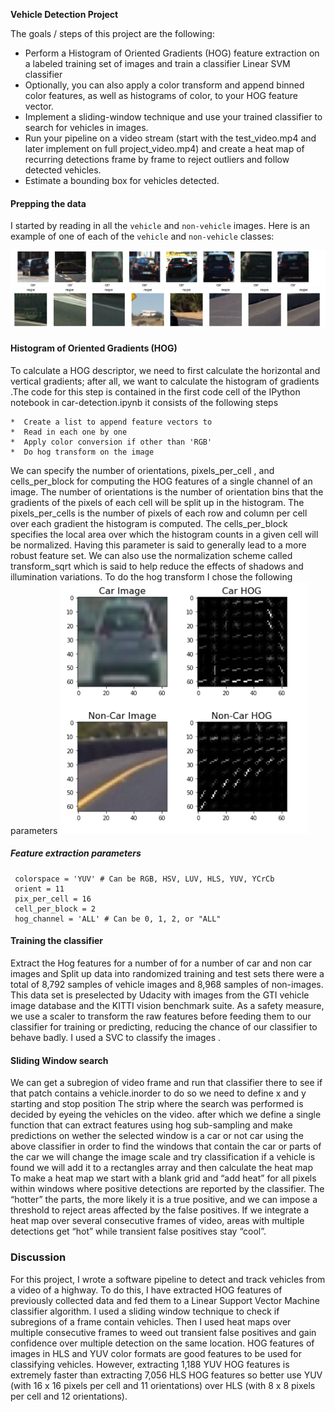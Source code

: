 
**Vehicle Detection Project**

The goals / steps of this project are the following:

* Perform a Histogram of Oriented Gradients (HOG) feature extraction on a labeled training set of images and train a classifier Linear SVM classifier
* Optionally, you can also apply a color transform and append binned color features, as well as histograms of color, to your HOG feature vector. 
* Implement a sliding-window technique and use your trained classifier to search for vehicles in images.
* Run your pipeline on a video stream (start with the test_video.mp4 and later implement on full project_video.mp4) and create a heat map of recurring detections frame by frame to reject outliers and follow detected vehicles.
* Estimate a bounding box for vehicles detected.

#### Prepping the data
I started by reading in all the `vehicle` and `non-vehicle` images.  Here is an example of one of each of the `vehicle` and `non-vehicle` classes:

![png](./output_images/cars.png)
![png](./output_images/notcars.png)
#### Histogram of Oriented Gradients (HOG)

To calculate a HOG descriptor, we need to first calculate the horizontal and vertical gradients; after all, we want to calculate the histogram of gradients .The code for this step is contained in the first code cell of the IPython notebook  in car-detection.ipynb  it consists of the following steps 

    *  Create a list to append feature vectors to
    *  Read in each one by one
    *  Apply color conversion if other than 'RGB'
    *  Do hog transform on the image 
 
We can specify the number of orientations, pixels_per_cell , and cells_per_block for computing the HOG features of a single channel of an image. The number of orientations is the number of orientation bins that the gradients of the pixels of each cell will be split up in the histogram. The pixels_per_cells is the number of pixels of each row and column per cell over each gradient the histogram is computed. The cells_per_block specifies the local area over which the histogram counts in a given cell will be normalized. Having this parameter is said to generally lead to a more robust feature set. We can also use the normalization scheme called transform_sqrt which is said to help reduce the effects of shadows and illumination variations. To do the hog transform I chose the following parameters
![png](./output_images/hogtransform.png)
##### Feature extraction parameters
     colorspace = 'YUV' # Can be RGB, HSV, LUV, HLS, YUV, YCrCb
     orient = 11
     pix_per_cell = 16
     cell_per_block = 2
     hog_channel = 'ALL' # Can be 0, 1, 2, or "ALL"
     
#### Training the classifier 
Extract the  Hog features for a number of for a number of car and non car images and Split up data into randomized training and test sets there were a  total of 8,792 samples of vehicle images and 8,968 samples of non-images. This data set is preselected by Udacity with images from the GTI vehicle image database and the KITTI vision benchmark suite. As a safety measure, we use a scaler to transform the raw features before feeding them to our classifier for training or predicting, reducing the chance of our classifier to behave badly. I used a SVC to classify the images .

#### Sliding Window search 
We can get a subregion of video frame and run that classifier there to see if that patch contains a vehicle.inorder to do so we need to define x and y starting and stop position The strip where the search was performed is decided by eyeing the vehicles on the video. after which we define a single function that can extract features using hog sub-sampling and make  predictions on  wether the selected window is a car or not car using the above classifier in order to find the windows that contain the car or parts of the car we will change the image scale and try classification if a vehicle is found we will add it to a rectangles array and then calculate the heat map  To make a heat map we start with a blank grid and “add heat” for all pixels within windows where positive detections are reported by the classifier. The “hotter” the parts, the more likely it is a true positive, and we can impose a threshold to reject areas affected by the false positives. If we integrate a heat map over several consecutive frames of video, areas with multiple detections get “hot” while transient false positives stay “cool”.
### Discussion
For this project, I wrote a software pipeline to detect and track vehicles from a video of a highway. To do this, I have extracted HOG features of previously collected data and fed them to a Linear Support Vector Machine classifier algorithm. I used a sliding window technique to check if subregions of a frame contain vehicles. Then I used heat maps over multiple consecutive frames to weed out transient false positives and gain confidence over multiple detection on the same location.
HOG features of images in HLS and YUV color formats are good features to be used for classifying vehicles. However, extracting 1,188 YUV HOG features is extremely faster than extracting 7,056 HLS HOG features so better use YUV (with 16 x 16 pixels per cell and 11 orientations) over HLS (with 8 x 8 pixels per cell and 12 orientations).
